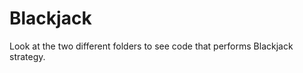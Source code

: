 Blackjack
=========

Look at the two different folders to see code that performs Blackjack strategy.